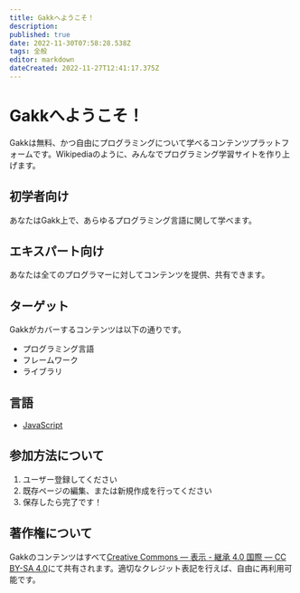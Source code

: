 ```yaml
---
title: Gakkへようこそ！
description: 
published: true
date: 2022-11-30T07:58:28.538Z
tags: 全般
editor: markdown
dateCreated: 2022-11-27T12:41:17.375Z
---
```


# Gakkへようこそ！

Gakkは無料、かつ自由にプログラミングについて学べるコンテンツプラットフォームです。Wikipediaのように、みんなでプログラミング学習サイトを作り上げます。

## 初学者向け

あなたはGakk上で、あらゆるプログラミング言語に関して学べます。

## エキスパート向け

あなたは全てのプログラマーに対してコンテンツを提供、共有できます。

## ターゲット

Gakkがカバーするコンテンツは以下の通りです。

- プログラミング言語
- フレームワーク
- ライブラリ

## 言語

- [JavaScript](Languages/JavaScript)

## 参加方法について

1. ユーザー登録してください
2. 既存ページの編集、または新規作成を行ってください
3. 保存したら完了です！

## 著作権について

Gakkのコンテンツはすべて[Creative Commons — 表示 \- 継承 4\.0 国際 — CC BY\-SA 4\.0](https://creativecommons.org/licenses/by-sa/4.0/deed.ja)にて共有されます。適切なクレジット表記を行えば、自由に再利用可能です。


